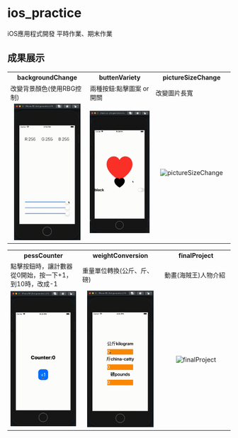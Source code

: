 # ios_practice

iOS應用程式開發 平時作業、期末作業

## 成果展示
<table>
  <tr>
    <th width="250">backgroundChange</th>
    <th width="250">buttenVariety</th>
    <th width="250">pictureSizeChange</th>
  </tr>
  <tr>
    <td>改變背景顏色(使用RBG控制)</td>
    <td>兩種按鈕:點擊圖案 or 開關</td>
    <td>改變圖片長寬</td>
  </tr>
  <tr>
    <td align="center"><img src="https://github.com/penglingg/ios_practice/blob/main/backgroundcolor.gif" width="150" alt="backgroundChange"></td>
    <td align="center"><img src="https://github.com/penglingg/ios_practice/blob/main/buttenVariety.gif" width="150" alt="buttenVariety"></td>
    <td align="center"><img src="https://github.com/penglingg/ios_practice/blob/main/pictureSizeChange.gif" width="150" alt="pictureSizeChange"></td>
  </tr>
</table>
<table>
  <tr>
    <th width="250">pessCounter</th>
    <th width="250">weightConversion</th>
    <th width="250">finalProject</th>
  </tr>
  <tr>
    <td>點擊按鈕時，讓計數器從0開始，按一下+1，到10時，改成-1</td>
    <td>重量單位轉換(公斤、斤、磅)</td>
    <td>動畫(海賊王)人物介紹</td>
  </tr>
  <tr>
    <td align="center"><img src="https://github.com/penglingg/ios_practice/blob/main/pressCounter.gif" width="150" alt="pessCounter"></td>
    <td align="center"><img src="https://github.com/penglingg/ios_practice/blob/main/weightConversion.gif" width="150" alt="weightConversion"></td>
    <td align="center"><img src="https://github.com/penglingg/ios_practice/blob/main/finalproject.gif" width="150" alt="finalProject"></td>
  </tr>
</table>

